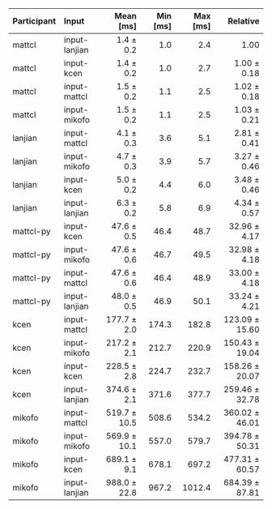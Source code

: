 | Participant | Input | Mean [ms] | Min [ms] | Max [ms] | Relative |
|:---|:---|---:|---:|---:|---:|
| mattcl | input-lanjian | 1.4 ± 0.2 | 1.0 | 2.4 | 1.00 |
| mattcl | input-kcen | 1.4 ± 0.2 | 1.0 | 2.7 | 1.00 ± 0.18 |
| mattcl | input-mattcl | 1.5 ± 0.2 | 1.1 | 2.5 | 1.02 ± 0.18 |
| mattcl | input-mikofo | 1.5 ± 0.2 | 1.1 | 2.5 | 1.03 ± 0.21 |
| lanjian | input-mattcl | 4.1 ± 0.3 | 3.6 | 5.1 | 2.81 ± 0.41 |
| lanjian | input-mikofo | 4.7 ± 0.3 | 3.9 | 5.7 | 3.27 ± 0.46 |
| lanjian | input-kcen | 5.0 ± 0.2 | 4.4 | 6.0 | 3.48 ± 0.46 |
| lanjian | input-lanjian | 6.3 ± 0.2 | 5.8 | 6.9 | 4.34 ± 0.57 |
| mattcl-py | input-kcen | 47.6 ± 0.5 | 46.4 | 48.7 | 32.96 ± 4.17 |
| mattcl-py | input-mikofo | 47.6 ± 0.6 | 46.7 | 49.5 | 32.98 ± 4.18 |
| mattcl-py | input-mattcl | 47.6 ± 0.6 | 46.4 | 48.9 | 33.00 ± 4.18 |
| mattcl-py | input-lanjian | 48.0 ± 0.5 | 46.9 | 50.1 | 33.24 ± 4.21 |
| kcen | input-mattcl | 177.7 ± 2.0 | 174.3 | 182.8 | 123.09 ± 15.60 |
| kcen | input-mikofo | 217.2 ± 2.1 | 212.7 | 220.9 | 150.43 ± 19.04 |
| kcen | input-kcen | 228.5 ± 2.8 | 224.7 | 232.7 | 158.26 ± 20.07 |
| kcen | input-lanjian | 374.6 ± 2.1 | 371.6 | 377.7 | 259.46 ± 32.78 |
| mikofo | input-mattcl | 519.7 ± 10.5 | 508.6 | 534.2 | 360.02 ± 46.01 |
| mikofo | input-mikofo | 569.9 ± 10.1 | 557.0 | 579.7 | 394.78 ± 50.31 |
| mikofo | input-kcen | 689.1 ± 9.1 | 678.1 | 697.2 | 477.31 ± 60.57 |
| mikofo | input-lanjian | 988.0 ± 22.8 | 967.2 | 1012.4 | 684.39 ± 87.81 |
